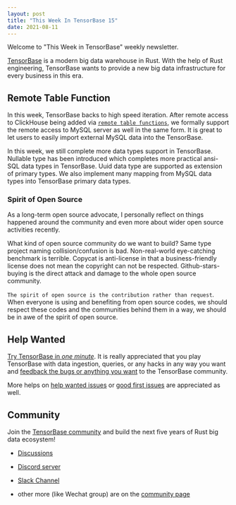 ```yaml
---
layout: post
title: "This Week In TensorBase 15"
date: 2021-08-11
---
```


Welcome to "This Week in TensorBase" weekly newsletter.

[TensorBase](https://github.com/tensorbase/tensorbase) is a modern big data warehouse in Rust. With the help of Rust engineering, TensorBase wants to provide a new big data infrastructure for every business in this era.

## Remote Table Function

In this week, TensorBase backs to high speed iteration. After remote access to ClickHouse being added via [```remote table functions```](https://github.com/tensorbase/tensorbase/blob/main/docs/lang.md#remote-table-functions-wip), we formally support the remote access to MySQL server as well in the same form. It is great to let users to easily import external MySQL data into the TensorBase.

In this week, we still complete more data types support in TensorBase. Nullable type has been introduced which completes more practical ansi-SQL data types in TensorBase. Uuid data type are supported as extension of primary types. We also implement many mapping from MySQL data types into TensorBase primary data types.

### Spirit of Open Source

As a long-term open source advocate, I personally reflect on things happened around the community and even more about wider open source activities recently.

What kind of open source community do we want to build? Same type project naming collision/confusion is bad. Non-real-world eye-catching benchmark is terrible. Copycat is anti-license in that a business-friendly license does not mean the copyright can not be respected. Github-stars-buying is the direct attack and damage to the whole open source community. 

```The spirit of open source is the contribution rather than request```. When everyone is using and benefiting from open source codes, we should respect these codes and the communities behind them in a way, we should be in awe of the spirit of open source. 

## Help Wanted

[Try TensorBase in *one minute*](https://github.com/tensorbase/tensorbase/blob/main/docs/get_started_users.md). It is really appreciated that you play TensorBase with data ingestion, queries, or any hacks in any way you want and [feedback the bugs or anything you want](https://github.com/tensorbase/tensorbase/issues) to the TensorBase community. 

More helps on [help wanted issues](https://github.com/tensorbase/tensorbase/issues?q=is%3Aissue+is%3Aopen+label%3Ahelp-wanted) or [good first issues](https://github.com/tensorbase/tensorbase/issues?q=is%3Aissue+is%3Aopen+label%3A%22good+first+issue%22) are appreciated as well.

## Community

Join the [TensorBase community](https://github.com/tensorbase/tensorbase) and build the next five years of Rust big data ecosystem!

* [Discussions](https://github.com/tensorbase/tensorbase/discussions)

* [Discord server](https://discord.com/invite/E72n2jzgKD)

* [Slack Channel](https://join.slack.com/t/tensorbase/shared_invite/zt-ntwmjvpu-TQ9drOdUwNJWmUTXvxMumA)

* other more (like Wechat group) are on the [community page](https://tensorbase.io/community/)